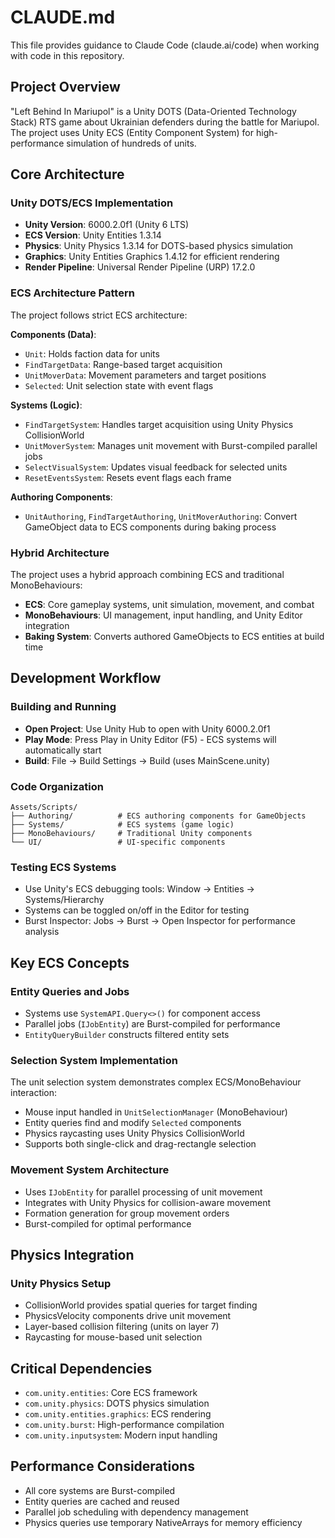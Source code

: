 # CLAUDE.md

This file provides guidance to Claude Code (claude.ai/code) when working with code in this repository.

## Project Overview

"Left Behind In Mariupol" is a Unity DOTS (Data-Oriented Technology Stack) RTS game about Ukrainian defenders during the battle for Mariupol. The project uses Unity ECS (Entity Component System) for high-performance simulation of hundreds of units.

## Core Architecture

### Unity DOTS/ECS Implementation
- **Unity Version**: 6000.2.0f1 (Unity 6 LTS)
- **ECS Version**: Unity Entities 1.3.14
- **Physics**: Unity Physics 1.3.14 for DOTS-based physics simulation
- **Graphics**: Unity Entities Graphics 1.4.12 for efficient rendering
- **Render Pipeline**: Universal Render Pipeline (URP) 17.2.0

### ECS Architecture Pattern
The project follows strict ECS architecture:

**Components (Data)**:
- `Unit`: Holds faction data for units
- `FindTargetData`: Range-based target acquisition
- `UnitMoverData`: Movement parameters and target positions
- `Selected`: Unit selection state with event flags

**Systems (Logic)**:
- `FindTargetSystem`: Handles target acquisition using Unity Physics CollisionWorld
- `UnitMoverSystem`: Manages unit movement with Burst-compiled parallel jobs
- `SelectVisualSystem`: Updates visual feedback for selected units
- `ResetEventsSystem`: Resets event flags each frame

**Authoring Components**:
- `UnitAuthoring`, `FindTargetAuthoring`, `UnitMoverAuthoring`: Convert GameObject data to ECS components during baking process

### Hybrid Architecture
The project uses a hybrid approach combining ECS and traditional MonoBehaviours:
- **ECS**: Core gameplay systems, unit simulation, movement, and combat
- **MonoBehaviours**: UI management, input handling, and Unity Editor integration
- **Baking System**: Converts authored GameObjects to ECS entities at build time

## Development Workflow

### Building and Running
- **Open Project**: Use Unity Hub to open with Unity 6000.2.0f1
- **Play Mode**: Press Play in Unity Editor (F5) - ECS systems will automatically start
- **Build**: File → Build Settings → Build (uses MainScene.unity)

### Code Organization
```
Assets/Scripts/
├── Authoring/          # ECS authoring components for GameObjects
├── Systems/            # ECS systems (game logic)
├── MonoBehaviours/     # Traditional Unity components
└── UI/                 # UI-specific components
```

### Testing ECS Systems
- Use Unity's ECS debugging tools: Window → Entities → Systems/Hierarchy
- Systems can be toggled on/off in the Editor for testing
- Burst Inspector: Jobs → Burst → Open Inspector for performance analysis

## Key ECS Concepts

### Entity Queries and Jobs
- Systems use `SystemAPI.Query<>()` for component access
- Parallel jobs (`IJobEntity`) are Burst-compiled for performance
- `EntityQueryBuilder` constructs filtered entity sets

### Selection System Implementation
The unit selection system demonstrates complex ECS/MonoBehaviour interaction:
- Mouse input handled in `UnitSelectionManager` (MonoBehaviour)
- Entity queries find and modify `Selected` components
- Physics raycasting uses Unity Physics CollisionWorld
- Supports both single-click and drag-rectangle selection

### Movement System Architecture
- Uses `IJobEntity` for parallel processing of unit movement
- Integrates with Unity Physics for collision-aware movement
- Formation generation for group movement orders
- Burst-compiled for optimal performance

## Physics Integration

### Unity Physics Setup
- CollisionWorld provides spatial queries for target finding
- PhysicsVelocity components drive unit movement
- Layer-based collision filtering (units on layer 7)
- Raycasting for mouse-based unit selection

## Critical Dependencies
- `com.unity.entities`: Core ECS framework
- `com.unity.physics`: DOTS physics simulation
- `com.unity.entities.graphics`: ECS rendering
- `com.unity.burst`: High-performance compilation
- `com.unity.inputsystem`: Modern input handling

## Performance Considerations
- All core systems are Burst-compiled
- Entity queries are cached and reused
- Parallel job scheduling with dependency management
- Physics queries use temporary NativeArrays for memory efficiency